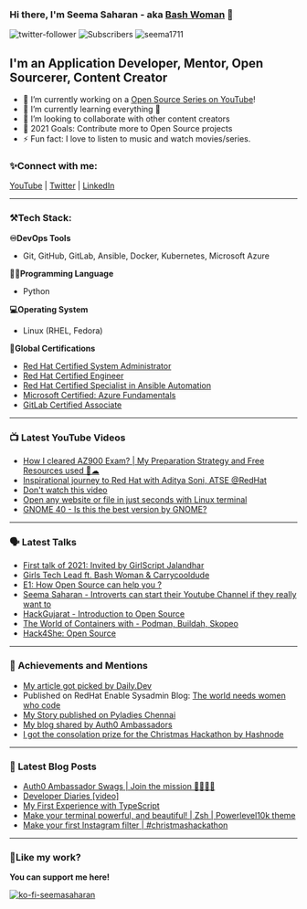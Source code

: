 ### Hi there, I'm Seema Saharan - aka [Bash Woman](https://youtube.com/BashWoman) 👋

![twitter-follower](https://img.shields.io/twitter/follow/SeemaSaharan5?style=social) ![Subscribers](https://img.shields.io/youtube/channel/subscribers/UCC99DrwSR_utFaF1qie-ktQ?label=YouTube%20Subscribers&style=social) <img src="https://komarev.com/ghpvc/?username=seema1711" alt="seema1711"/> </p> 

## I'm an Application Developer, Mentor, Open Sourcerer, Content Creator

- 🔭 I’m currently working on a [Open Source Series on YouTube](https://www.youtube.com/watch?v=wN9v0z3No24&list=PLhrUS-gSH3xBg9HPUU3z7WcKAgyYRog8H)!
- 🌱 I’m currently learning everything 🤣
- 👯 I’m looking to collaborate with other content creators
- 🥅 2021 Goals: Contribute more to Open Source projects
- ⚡ Fun fact: I love to listen to music and watch movies/series.

### ✨Connect with me:

[YouTube](https://youtube.com/BashWoman) | [Twitter](https://twitter.com/SeemaSaharan5) | [LinkedIn](https://linkedin.com/in/seemasaharan)

---

### ⚒Tech Stack:

**♾DevOps Tools**
- Git, GitHub, GitLab, Ansible, Docker, Kubernetes, Microsoft Azure

**👩‍💻Programming Language**
- Python

**💻Operating System**
- Linux (RHEL, Fedora)

**📄Global Certifications**
- [Red Hat Certified System Administrator](https://rhtapps.redhat.com/verify?certId=180-136-111)
- [Red Hat Certified Engineer](https://rhtapps.redhat.com/verify?certId=180-136-111)
- [Red Hat Certified Specialist in Ansible Automation](https://rhtapps.redhat.com/verify?certId=180-136-111)
- [Microsoft Certified: Azure Fundamentals](https://www.credly.com/badges/c6330074-3315-4170-9ccb-8f8a725c9095/public_url)
- [GitLab Certified Associate](https://badgr.com/public/assertions/Ibw3wCwfStW-VqvKmtDxNg)

---

### 📺 Latest YouTube Videos

<!-- YOUTUBE:START -->
- [How I cleared AZ900 Exam? | My Preparation Strategy and Free Resources used 🙌☁](https://www.youtube.com/watch?v=qewT7u3Eq7M)
- [Inspirational journey to Red Hat with Aditya Soni, ATSE @RedHat](https://www.youtube.com/watch?v=noaUkN9wc18)
- [Don't watch this video](https://www.youtube.com/watch?v=bb7hxxQTTOo)
- [Open any website or file in just seconds with Linux terminal](https://www.youtube.com/watch?v=kMdRZXXknCI)
- [GNOME 40 - Is this the best version by GNOME?](https://www.youtube.com/watch?v=0Rkwrl8v3Dc)
<!-- YOUTUBE:END -->

---

### 🗣 Latest Talks

- [First talk of 2021: Invited by GirlScript Jalandhar](https://twitter.com/GirlScriptJal/status/1343471030413656064?s=20)
- [Girls Tech Lead ft. Bash Woman & Carrycooldude](https://www.youtube.com/watch?v=UBbNQFUoA_M)
- [E1: How Open Source can help you ?](https://youtu.be/kihitlW2DM4)
- [Seema Saharan - Introverts can start their Youtube Channel if they really want to](https://youtu.be/XhANODKeoBY)
- [HackGujarat - Introduction to Open Source](https://youtu.be/dZE0_1g0jNo)
- [The World of Containers with - Podman, Buildah, Skopeo](https://youtu.be/t8nw7jU1gds)
- [Hack4She: Open Source](https://www.linkedin.com/posts/hack4she_hackathon-hackathon2020-hack4she-activity-6730552906552004608-6zh3)

---

### 🚀 Achievements and Mentions

- [My article got picked by Daily.Dev](https://t.co/sXOZK7trNe?amp=1)
- Published on RedHat Enable Sysadmin Blog: [The world needs women who code](https://www.redhat.com/sysadmin/women-who-code)
- [My Story published on Pyladies Chennai](https://medium.com/pyladies-chennai/seema-saharan-92f21257ccf6)
- [My blog shared by Auth0 Ambassadors](https://twitter.com/Auth0Ambassador/status/1346178234811969536?s=20)
- [I got the consolation prize for the Christmas Hackathon by Hashnode](https://townhall.hashnode.com/hashnode-christmas-hackathon-winners)

---

### 📕 Latest Blog Posts

<!-- BLOG-POST-LIST:START -->
- [Auth0 Ambassador Swags | Join the mission 🚀👩🏻‍💻](https://dev.to/seema1711/auth0-ambassador-swags-join-the-mission-jld)
- [Developer Diaries [video]](https://dev.to/seema1711/developer-diaries-video-3p4e)
- [My First Experience with TypeScript](https://dev.to/seema1711/my-first-experience-with-typescript-41j3)
- [Make your terminal powerful, and beautiful! | Zsh | Powerlevel10k theme](https://dev.to/seema1711/make-your-terminal-powerful-and-beautiful-zsh-powerlevel10k-theme-30f3)
- [Make your first Instagram filter | #christmashackathon](https://dev.to/seema1711/make-your-first-instagram-filter-christmashackathon-6f4)
<!-- BLOG-POST-LIST:END -->

---

### 💖Like my work? 

**You can support me here!**

[![ko-fi-seemasaharan](https://ko-fi.com/img/githubbutton_sm.svg)](https://ko-fi.com/W7W04J3YT)

